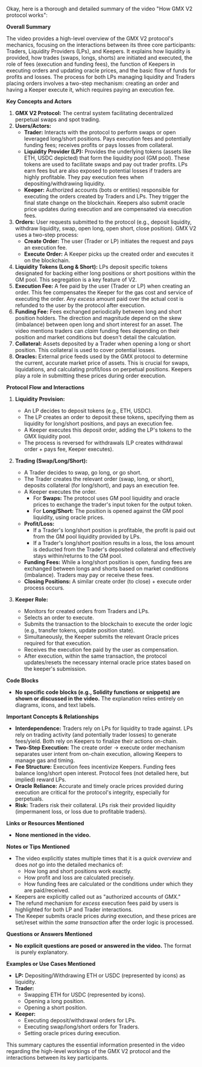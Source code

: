 Okay, here is a thorough and detailed summary of the video "How GMX V2 protocol works":

**Overall Summary**

The video provides a high-level overview of the GMX V2 protocol's mechanics, focusing on the interactions between its three core participants: Traders, Liquidity Providers (LPs), and Keepers. It explains how liquidity is provided, how trades (swaps, longs, shorts) are initiated and executed, the role of fees (execution and funding fees), the function of Keepers in executing orders and updating oracle prices, and the basic flow of funds for profits and losses. The process for both LPs managing liquidity and Traders placing orders involves a two-step mechanism: creating an order and having a Keeper execute it, which requires paying an execution fee.

**Key Concepts and Actors**

1.  **GMX V2 Protocol:** The central system facilitating decentralized perpetual swaps and spot trading.
2.  **Users/Actors:**
    *   **Trader:** Interacts with the protocol to perform swaps or open leveraged long/short positions. Pays execution fees and potentially funding fees; receives profits or pays losses from collateral.
    *   **Liquidity Provider (LP):** Provides the underlying tokens (assets like ETH, USDC depicted) that form the liquidity pool (GM pool). These tokens are used to facilitate swaps and pay out trader profits. LPs earn fees but are also exposed to potential losses if traders are highly profitable. They pay execution fees when depositing/withdrawing liquidity.
    *   **Keeper:** Authorized accounts (bots or entities) responsible for executing the orders created by Traders and LPs. They trigger the final state change on the blockchain. Keepers also submit oracle price updates during execution and are compensated via execution fees.
3.  **Orders:** User requests submitted to the protocol (e.g., deposit liquidity, withdraw liquidity, swap, open long, open short, close position). GMX V2 uses a two-step process:
    *   **Create Order:** The user (Trader or LP) initiates the request and pays an execution fee.
    *   **Execute Order:** A Keeper picks up the created order and executes it on the blockchain.
4.  **Liquidity Tokens (Long & Short):** LPs deposit specific tokens designated for backing either long positions or short positions within the GM pool. This segregation is a key feature of V2.
5.  **Execution Fee:** A fee paid by the user (Trader or LP) when creating an order. This fee compensates the Keeper for the gas cost and service of executing the order. Any *excess* amount paid over the actual cost is refunded to the user by the protocol after execution.
6.  **Funding Fee:** Fees exchanged periodically between long and short position holders. The direction and magnitude depend on the skew (imbalance) between open long and short interest for an asset. The video mentions traders can *claim* funding fees depending on their position and market conditions but doesn't detail the calculation.
7.  **Collateral:** Assets deposited by a Trader when opening a long or short position. This collateral is used to cover potential losses.
8.  **Oracles:** External price feeds used by the GMX protocol to determine the current, accurate market price of assets. This is crucial for swaps, liquidations, and calculating profit/loss on perpetual positions. Keepers play a role in submitting these prices during order execution.

**Protocol Flow and Interactions**

1.  **Liquidity Provision:**
    *   An LP decides to deposit tokens (e.g., ETH, USDC).
    *   The LP creates an order to deposit these tokens, specifying them as liquidity for long/short positions, and pays an execution fee.
    *   A Keeper executes this deposit order, adding the LP's tokens to the GMX liquidity pool.
    *   The process is reversed for withdrawals (LP creates withdrawal order + pays fee, Keeper executes).

2.  **Trading (Swap/Long/Short):**
    *   A Trader decides to swap, go long, or go short.
    *   The Trader creates the relevant order (swap, long, or short), deposits collateral (for long/short), and pays an execution fee.
    *   A Keeper executes the order.
        *   For **Swaps:** The protocol uses GM pool liquidity and oracle prices to exchange the trader's input token for the output token.
        *   For **Long/Short:** The position is opened against the GM pool liquidity, using oracle prices.
    *   **Profit/Loss:**
        *   If a Trader's long/short position is profitable, the profit is paid out from the GM pool liquidity provided by LPs.
        *   If a Trader's long/short position results in a loss, the loss amount is deducted from the Trader's deposited collateral and effectively stays within/returns to the GM pool.
    *   **Funding Fees:** While a long/short position is open, funding fees are exchanged between longs and shorts based on market conditions (imbalance). Traders may pay or receive these fees.
    *   **Closing Positions:** A similar create order (to close) + execute order process occurs.

3.  **Keeper Role:**
    *   Monitors for created orders from Traders and LPs.
    *   Selects an order to execute.
    *   Submits the transaction to the blockchain to execute the order logic (e.g., transfer tokens, update position state).
    *   Simultaneously, the Keeper submits the relevant Oracle prices required for that execution.
    *   Receives the execution fee paid by the user as compensation.
    *   After execution, within the same transaction, the protocol updates/resets the necessary internal oracle price states based on the keeper's submission.

**Code Blocks**

*   **No specific code blocks (e.g., Solidity functions or snippets) are shown or discussed in the video.** The explanation relies entirely on diagrams, icons, and text labels.

**Important Concepts & Relationships**

*   **Interdependence:** Traders rely on LPs for liquidity to trade against. LPs rely on trading activity (and potentially trader losses) to generate fees/yield. Both rely on Keepers to finalize their actions on-chain.
*   **Two-Step Execution:** The create order -> execute order mechanism separates user intent from on-chain execution, allowing Keepers to manage gas and timing.
*   **Fee Structure:** Execution fees incentivize Keepers. Funding fees balance long/short open interest. Protocol fees (not detailed here, but implied) reward LPs.
*   **Oracle Reliance:** Accurate and timely oracle prices provided during execution are critical for the protocol's integrity, especially for perpetuals.
*   **Risk:** Traders risk their collateral. LPs risk their provided liquidity (impermanent loss, or loss due to profitable traders).

**Links or Resources Mentioned**

*   **None mentioned in the video.**

**Notes or Tips Mentioned**

*   The video explicitly states multiple times that it is a *quick overview* and does *not* go into the detailed mechanics of:
    *   How long and short positions work exactly.
    *   How profit and loss are calculated precisely.
    *   How funding fees are calculated or the conditions under which they are paid/received.
*   Keepers are explicitly called out as "authorized accounts of GMX."
*   The refund mechanism for *excess* execution fees paid by users is highlighted for both LP and Trader interactions.
*   The Keeper submits oracle prices *during* execution, and these prices are set/reset within the *same transaction* after the order logic is processed.

**Questions or Answers Mentioned**

*   **No explicit questions are posed or answered in the video.** The format is purely explanatory.

**Examples or Use Cases Mentioned**

*   **LP:** Depositing/Withdrawing ETH or USDC (represented by icons) as liquidity.
*   **Trader:**
    *   Swapping ETH for USDC (represented by icons).
    *   Opening a long position.
    *   Opening a short position.
*   **Keeper:**
    *   Executing deposit/withdrawal orders for LPs.
    *   Executing swap/long/short orders for Traders.
    *   Setting oracle prices during execution.

This summary captures the essential information presented in the video regarding the high-level workings of the GMX V2 protocol and the interactions between its key participants.